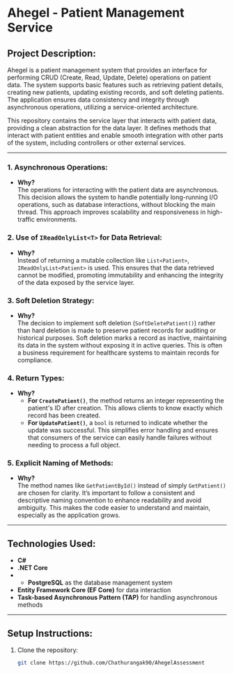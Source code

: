 # Ahegel - Patient Management Service

## **Project Description:**

Ahegel is a patient management system that provides an interface for performing CRUD (Create, Read, Update, Delete) operations on patient data. The system supports basic features such as retrieving patient details, creating new patients, updating existing records, and soft deleting patients. The application ensures data consistency and integrity through asynchronous operations, utilizing a service-oriented architecture.

This repository contains the service layer that interacts with patient data, providing a clean abstraction for the data layer. It defines methods that interact with patient entities and enable smooth integration with other parts of the system, including controllers or other external services.

---

### **1. Asynchronous Operations:**
- **Why?**  
  The operations for interacting with the patient data are asynchronous. This decision allows the system to handle potentially long-running I/O operations, such as database interactions, without blocking the main thread. This approach improves scalability and responsiveness in high-traffic environments.

### **2. Use of `IReadOnlyList<T>` for Data Retrieval:**
- **Why?**  
  Instead of returning a mutable collection like `List<Patient>`, `IReadOnlyList<Patient>` is used. This ensures that the data retrieved cannot be modified, promoting immutability and enhancing the integrity of the data exposed by the service layer.

### **3. Soft Deletion Strategy:**
- **Why?**  
  The decision to implement soft deletion (`SoftDeletePatient()`) rather than hard deletion is made to preserve patient records for auditing or historical purposes. Soft deletion marks a record as inactive, maintaining its data in the system without exposing it in active queries. This is often a business requirement for healthcare systems to maintain records for compliance.

### **4. Return Types:**
- **Why?**  
  - **For `CreatePatient()`**, the method returns an integer representing the patient's ID after creation. This allows clients to know exactly which record has been created.
  - **For `UpdatePatient()`**, a `bool` is returned to indicate whether the update was successful. This simplifies error handling and ensures that consumers of the service can easily handle failures without needing to process a full object.

### **5. Explicit Naming of Methods:**
- **Why?**  
  The method names like `GetPatientById()` instead of simply `GetPatient()` are chosen for clarity. It’s important to follow a consistent and descriptive naming convention to enhance readability and avoid ambiguity. This makes the code easier to understand and maintain, especially as the application grows.

---

## **Technologies Used:**
- **C#**  
- **.NET Core**
- - **PostgreSQL** as the database management system
- **Entity Framework Core (EF Core)** for data interaction
- **Task-based Asynchronous Pattern (TAP)** for handling asynchronous methods

---

## **Setup Instructions:**

1. Clone the repository:
   ```bash
   git clone https://github.com/Chathurangak90/AhegelAssessment
